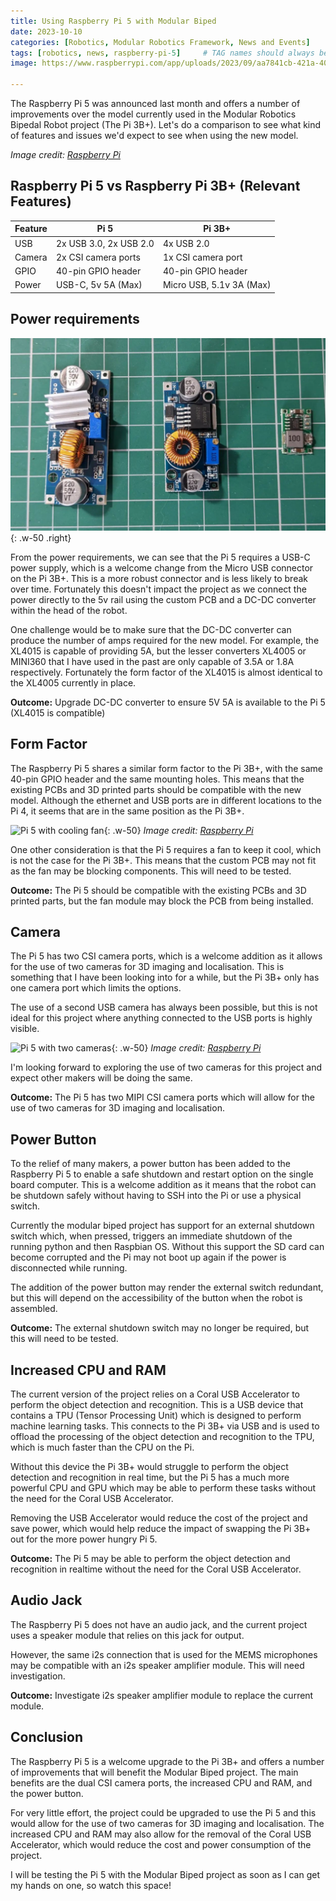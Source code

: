 ```yaml
---
title: Using Raspberry Pi 5 with Modular Biped
date: 2023-10-10
categories: [Robotics, Modular Robotics Framework, News and Events]
tags: [robotics, news, raspberry-pi-5]     # TAG names should always be lowercase
image: https://www.raspberrypi.com/app/uploads/2023/09/aa7841cb-421a-4000-8ab9-c77478a4f83b-2048x1365.jpg

---
```


The Raspberry Pi 5 was announced last month and offers a number of improvements over the model currently used in the Modular Robotics Bipedal Robot project (The Pi 3B+). Let's do a comparison to see what kind of features and issues we'd expect to see when using the new model.

_Image credit: [Raspberry Pi](https://www.raspberrypi.com/news/introducing-raspberry-pi-5/)_


## Raspberry Pi 5 vs Raspberry Pi 3B+ (Relevant Features)

| Feature | Pi 5 | Pi 3B+ |
| --- | --- | --- |
| USB | 2x USB 3.0, 2x USB 2.0 | 4x USB 2.0 |
| Camera | 2x CSI camera ports | 1x CSI camera port |
| GPIO | 40-pin GPIO header | 40-pin GPIO header |
| Power | USB-C, 5v 5A (Max) | Micro USB, 5.1v 3A (Max) |


## Power requirements

![DC-DC Converters](/assets/img/posts/2023-10-10-pi-5-deep-dive/converters.png){: .w-50 .right}

From the power requirements, we can see that the Pi 5 requires a USB-C power supply, which is a welcome change from the Micro USB connector on the Pi 3B+. This is a more robust connector and is less likely to break over time. Fortunately this doesn't impact the project as we connect the power directly to the 5v rail using the custom PCB and a DC-DC converter within the head of the robot.

One challenge would be to make sure that the DC-DC converter can produce the number of amps required for the new model. For example, the XL4015 is capable of providing 5A, but the lesser converters XL4005 or MINI360 that I have used in the past are only capable of 3.5A or 1.8A respectively. Fortunately the form factor of the XL4015 is almost identical to the XL4005 currently in place.

**Outcome:** Upgrade DC-DC converter to ensure 5V 5A is available to the Pi 5 (XL4015 is compatible)

## Form Factor

The Raspberry Pi 5 shares a similar form factor to the Pi 3B+, with the same 40-pin GPIO header and the same mounting holes. This means that the existing PCBs and 3D printed parts should be compatible with the new model. Although the ethernet and USB ports are in different locations to the Pi 4, it seems that are in the same position as the Pi 3B+.

![Pi 5 with cooling fan](https://www.raspberrypi.com/app/uploads/2023/09/91e84eee-f588-4953-ae72-693acb1fe97b.jpg){: .w-50}
_Image credit: [Raspberry Pi](https://www.raspberrypi.com/news/introducing-raspberry-pi-5/)_

One other consideration is that the Pi 5 requires a fan to keep it cool, which is not the case for the Pi 3B+. This means that the custom PCB may not fit as the fan may be blocking components. This will need to be tested.

**Outcome:** The Pi 5 should be compatible with the existing PCBs and 3D printed parts, but the fan module may block the PCB from being installed.

## Camera

The Pi 5 has two CSI camera ports, which is a welcome addition as it allows for the use of two cameras for 3D imaging and localisation. This is something that I have been looking into for a while, but the Pi 3B+ only has one camera port which limits the options.

The use of a second USB camera has always been possible, but this is not ideal for this project where anything connected to the USB ports is highly visible. 

![Pi 5 with two cameras](https://www.raspberrypi.com/app/uploads/2023/09/58f150c0-bd72-4e42-a77f-6be0890c8a80.png){: .w-50}
_Image credit: [Raspberry Pi](https://www.raspberrypi.com/news/introducing-raspberry-pi-5/)_

I'm looking forward to exploring the use of two cameras for this project and expect other makers will be doing the same.

**Outcome:** The Pi 5 has two MIPI CSI camera ports which will allow for the use of two cameras for 3D imaging and localisation.

## Power Button

To the relief of many makers, a power button has been added to the Raspberry Pi 5 to enable a safe shutdown and restart option on the single board computer. This is a welcome addition as it means that the robot can be shutdown safely without having to SSH into the Pi or use a physical switch.

Currently the modular biped project has support for an external shutdown switch which, when pressed, triggers an immediate shutdown of the running python and then Raspbian OS. Without this support the SD card can become corrupted and the Pi may not boot up again if the power is disconnected while running.

The addition of the power button may render the external switch redundant, but this will depend on the accessibility of the button when the robot is assembled.

**Outcome:** The external shutdown switch may no longer be required, but this will need to be tested.


## Increased CPU and RAM

The current version of the project relies on a Coral USB Accelerator to perform the object detection and recognition. This is a USB device that contains a TPU (Tensor Processing Unit) which is designed to perform machine learning tasks. This connects to the Pi 3B+ via USB and is used to offload the processing of the object detection and recognition to the TPU, which is much faster than the CPU on the Pi.

Without this device the Pi 3B+ would struggle to perform the object detection and recognition in real time, but the Pi 5 has a much more powerful CPU and GPU which may be able to perform these tasks without the need for the Coral USB Accelerator. 

Removing the USB Accelerator would reduce the cost of the project and save power, which would help reduce the impact of swapping the Pi 3B+ out for the more power hungry Pi 5.

**Outcome:** The Pi 5 may be able to perform the object detection and recognition in realtime without the need for the Coral USB Accelerator.

## Audio Jack

The Raspberry Pi 5 does not have an audio jack, and the current project uses a speaker module that relies on this jack for output.

However, the same i2s connection that is used for the MEMS microphones may be compatible with an i2s speaker amplifier module. This will need investigation.

**Outcome:** Investigate i2s speaker amplifier module to replace the current module.

## Conclusion

The Raspberry Pi 5 is a welcome upgrade to the Pi 3B+ and offers a number of improvements that will benefit the Modular Biped project. The main benefits are the dual CSI camera ports, the increased CPU and RAM, and the power button.

For very little effort, the project could be upgraded to use the Pi 5 and this would allow for the use of two cameras for 3D imaging and localisation. The increased CPU and RAM may also allow for the removal of the Coral USB Accelerator, which would reduce the cost and power consumption of the project.

I will be testing the Pi 5 with the Modular Biped project as soon as I can get my hands on one, so watch this space!